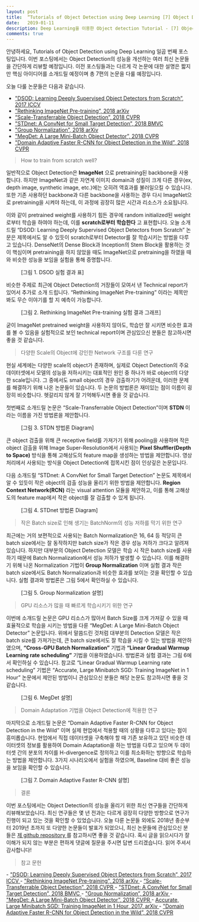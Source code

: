 ```yaml
---
layout: post
title:  “Tutorials of Object Detection using Deep Learning [7] Object Detection 최신 논문 소개 Review”
date:   2019-01-11
description: Deep Learning을 이용한 Object detection Tutorial - [7] Object Detection 최신 논문들을 간단하게 Review하였습니다.
comments: true
---
```


안녕하세요, Tutorials of Object Detection using Deep Learning 일곱 번째 포스팅입니다. 
이번 포스팅에서는 Object Detection의 성능을 개선하는 여러 최신 논문들을 간단하게 리뷰할 예정입니다. 
이전 포스팅들과는 다르게 각 논문에 대한 설명은 짧지만 핵심 아이디어를 소개드릴 예정이며 총 7편의 논문을 다룰 예정입니다. 

오늘 다룰 논문들은 다음과 같습니다.

- <a href="https://arxiv.org/pdf/1708.01241.pdf" target="_blank"> "DSOD: Learning Deeply Supervised Object Detectors from Scratch”, 2017 ICCV </a>  
- <a href="https://arxiv.org/pdf/1811.08883.pdf" target="_blank"> "Rethinking ImageNet Pre-training”, 2018 arXiv </a>  
- <a href="http://openaccess.thecvf.com/content_cvpr_2018/papers/Zhou_Scale-Transferrable_Object_Detection_CVPR_2018_paper.pdf" target="_blank"> “Scale-Transferrable Object Detection”, 2018 CVPR </a>  
- <a href="http://bmvc2018.org/contents/papers/0897.pdf" target="_blank"> "STDnet: A ConvNet for Small Target Detection”, 2018 BMVC  </a>  
- <a href="https://arxiv.org/pdf/1803.08494.pdf" target="_blank"> "Group Normalization”, 2018 arXiv </a>  
- <a href="http://openaccess.thecvf.com/content_cvpr_2018/papers/Peng_MegDet_A_Large_CVPR_2018_paper.pdf" target="_blank"> "MegDet: A Large Mini-Batch Object Detector”, 2018 CVPR </a>  
- <a href="http://openaccess.thecvf.com/content_cvpr_2018/papers/Chen_Domain_Adaptive_Faster_CVPR_2018_paper.pdf" target="_blank"> "Domain Adaptive Faster R-CNN for Object Detection in the Wild”, 2018 CVPR </a>  

<blockquote> How to train from scratch well?  </blockquote>

일반적으로 Object Detection은 **ImageNet** 으로 pretraining된 backbone을 사용합니다. 
하지만 ImageNet과 같은 자연계 이미지 domain과 성질이 크게 다른 경우(ex, depth image, synthetic image, etc.)에는 오히려 역효과를 불러일으킬 수 있습니다. 
또한 기존 사용하던 backbone과 다른 backbone을 사용하는 경우 다시 ImageNet으로 pretraining을 시켜야 하는데, 이 과정에 굉장히 많은 시간과 리소스가 소요됩니다.

이와 같이 pretrained weight를 사용하기 힘든 경우에 random initialized된 weight로부터 학습을 하여야 하는데, 이를 **scratch로부터 학습한다** 고 표현합니다. 
오늘 소개드릴 “DSOD: Learning Deeply Supervised Object Detectors from Scratch” 논문은 제목에서도 알 수 있듯이 scratch로부터 Detector를 잘 학습시키는 방법을 다루고 있습니다. 
DenseNet의 Dense Block과 Inception의 Stem Block을 활용하는 것이 핵심이며 pretraining을 하지 않았을 때도 ImageNet으로 pretraining을 하였을 때와 비슷한 성능을 보임을 실험을 통해 증명합니다.

<figure>
	<img src="{{ '/assets/img/object_detection_seventh/1.PNG' | prepend: site.baseurl }}" alt=""> 
	<figcaption> [그림 1. DSOD 실험 결과 표] </figcaption>
</figure> 

비슷한 주제로 최근에 Object Detection의 거장들이 모여서 낸 Technical report가 있어서 추가로 소개 드립니다. 
“Rethinking ImageNet Pre-training” 이라는 제목만 봐도 무슨 이야기를 할 지 예측이 가능합니다. 

<figure>
	<img src="{{ '/assets/img/object_detection_seventh/2.PNG' | prepend: site.baseurl }}" alt=""> 
	<figcaption> [그림 2. Rethinking ImageNet Pre-training 실험 결과 그래프] </figcaption>
</figure> 

굳이 ImageNet pretrained weight을 사용하지 않아도, 학습만 잘 시키면 비슷한 효과를 볼 수 있음을 실험적으로 보인 technical report이며 관심있으신 분들은 참고하시면 좋을 것 같습니다.

<blockquote> 다양한 Scale의 Object에 강인한 Network 구조를 다룬 연구 </blockquote>  

현실 세계에는 다양한 scale의 object가 존재하며, 실제로 Object Detection의 주요 데이터셋에서 모델의 성능을 저하시키는 대표적인 원인 중 하나가 바로 object의 다양한 scale입니다. 
그 중에서도 small object의 경우 검출하기가 어려운데, 이러한 문제를 해결하기 위해 나온 논문들이 있습니다. 
두 논문의 방법론은 재미있는 점이 이름이 굉장히 비슷합니다. 헷갈리지 않게 잘 기억해두시면 좋을 것 같습니다.

첫번째로 소개드릴 논문은 “Scale-Transferrable Object Detection”이며 **STDN** 이라는 이름을 가진 방법론을 제안합니다. 

<figure>
	<img src="{{ '/assets/img/object_detection_seventh/3.PNG' | prepend: site.baseurl }}" alt=""> 
	<figcaption> [그림 3. STDN 방법론 Diagram] </figcaption>
</figure> 

큰 object 검출을 위해 큰 receptive field를 가져가기 위해 pooling을 사용하며 작은 object 검출을 위해 Image Super-Resolution에서 사용되는 **Pixel Shuffler(Depth to Space)** 방식을 통해 고해상도의 feature map을 생성하는 방법을 제안합니다. 
영상 처리에서 사용되는 방식을 Object Detection에 접목시킨 점이 인상깊은 논문입니다.

다음 소개드릴 “STDnet: A ConvNet for Small Target Detection” 논문도 제목에서 알 수 있듯이 작은 object의 검출 성능을 올리기 위한 방법을 제안합니다.
**Region Context Network(RCN)** 라는 visual attention 모듈을 제안하고, 이를 통해 고해상도의 feature map에서 작은 object를 잘 검출할 수 있게 됩니다. 

<figure>
	<img src="{{ '/assets/img/object_detection_seventh/4.PNG' | prepend: site.baseurl }}" alt=""> 
	<figcaption> [그림 4. STDnet 방법론 Diagram] </figcaption>
</figure> 

<blockquote> 작은 Batch size로 인해 생기는 BatchNorm의 성능 저하를 막기 위한 연구 </blockquote>  

최근에는 거의 보편적으로 사용되는 Batch Normalization은 16, 64 등 적당히 큰 batch size에서는 잘 동작하지만 batch size가 작은 경우 성능 저하가 크다고 알려져 있습니다. 
하지만 대부분의 Object Detection 모델은 학습 시 작은 batch size를 사용하기 때문에 Batch Normalization에서 성능 저하가 발생할 수 있습니다. 
이를 해결하기 위해 나온 Normalization 기법이 **Group Normalization** 이며 실험 결과 작은 batch size에서도 Batch Normalization과 비슷한 효과를 보이는 것을 확인할 수 있습니다. 
실험 결과와 방법론은 그림 5에서 확인하실 수 있습니다. 

<figure>
	<img src="{{ '/assets/img/object_detection_seventh/5.PNG' | prepend: site.baseurl }}" alt=""> 
	<figcaption> [그림 5. Group Normalization 설명] </figcaption>
</figure> 

<blockquote> GPU 리소스가 많을 때 빠르게 학습시키기 위한 연구 </blockquote>  

이번에 소개드릴 논문은 GPU 리소스가 많아서 Batch Size를 크게 가져갈 수 있을 때 효율적으로 학습을 시키는 방법을 다룬 “MegDet: A Large Mini-Batch Object Detector” 논문입니다. 
위에서 말씀드린 것처럼 대부분의 Detection 모델은 작은 batch size를 가져가는데, 큰 batch size에서도 잘 학습을 시킬 수 있는 방법을 제안하였으며, **“Cross-GPU Batch Normalization”** 기법과 **“Linear Gradual Warmup Learning rate scheduling”** 기법을 이용하였습니다. 
방법론과 실험 결과는 그림 6에서 확인하실 수 있습니다. 
참고로 “Linear Gradual Warmup Learning rate scheduling” 기법은 “Accurate, Large Minibatch SGD: Training ImageNet in 1 Hour” 논문에서 제안된 방법이니 관심있으신 분들은 해당 논문도 참고하시면 좋을 것 같습니다. 

<figure>
	<img src="{{ '/assets/img/object_detection_seventh/6.PNG' | prepend: site.baseurl }}" alt=""> 
	<figcaption> [그림 6. MegDet 설명] </figcaption>
</figure> 

<blockquote> Domain Adaptation 기법을 Object Detection에 적용한 연구 </blockquote>  

마지막으로 소개드릴 논문은 “Domain Adaptive Faster R-CNN for Object Detection in the Wild” 이며 실제 현업에서 적용할 때의 상황을 다루고 있다는 점이 흥미롭습니다. 
현업에서 직접 데이터셋을 구축해야 할 때 기존 보유하고 있던 비슷한 데이터셋의 정보를 활용하여 Domain Adaptation을 하는 방법을 다루고 있으며 두 데이터셋 간의 분포의 차이를 H-divergence로 정의하고 이를 최소화하는 방향으로 학습하는 방법을 제안합니다. 
3가지 시나리오에서 실험을 하였으며, Baseline 대비 좋은 성능을 보임을 확인할 수 있습니다.

<figure>
	<img src="{{ '/assets/img/object_detection_seventh/7.PNG' | prepend: site.baseurl }}" alt=""> 
	<figcaption> [그림 7. Domain Adaptive Faster R-CNN 설명] </figcaption>
</figure> 

<blockquote> 결론 </blockquote>  

이번 포스팅에서는 Object Detection의 성능을 올리기 위한 최신 연구들을 간단하게 리뷰해보았습니다. 
최신 연구들은 몇 년 전과는 다르게 굉장히 다양한 방향으로 연구가 진행이 되고 있는 것을 확인할 수 있었습니다. 
오늘 다룬 논문들 외에도 2018년 중순부터 2019년 초까지 또 다양한 논문들이 발표가 되었으니, 최신 논문들에 관심있으신 분들은 
<a href="https://github.com/hoya012/deep_learning_object_detection" target="_blank"> 제 github repository </a>
를 참고하시면 좋을 것 같습니다. 
혹시 글을 읽으시다가 잘 이해가 되지 않는 부분은 편하게 댓글에 질문을 주시면 답변 드리겠습니다. 읽어 주셔서 감사합니다! 

<blockquote> 참고 문헌 </blockquote>  
- <a href="https://arxiv.org/pdf/1708.01241.pdf" target="_blank"> "DSOD: Learning Deeply Supervised Object Detectors from Scratch”, 2017 ICCV </a>  
- <a href="https://arxiv.org/pdf/1811.08883.pdf" target="_blank"> "Rethinking ImageNet Pre-training”, 2018 arXiv </a>  
- <a href="http://openaccess.thecvf.com/content_cvpr_2018/papers/Zhou_Scale-Transferrable_Object_Detection_CVPR_2018_paper.pdf" target="_blank"> “Scale-Transferrable Object Detection”, 2018 CVPR </a>  
- <a href="http://bmvc2018.org/contents/papers/0897.pdf" target="_blank"> "STDnet: A ConvNet for Small Target Detection”, 2018 BMVC  </a>  
- <a href="https://arxiv.org/pdf/1803.08494.pdf" target="_blank"> "Group Normalization”, 2018 arXiv </a>  
- <a href="http://openaccess.thecvf.com/content_cvpr_2018/papers/Peng_MegDet_A_Large_CVPR_2018_paper.pdf" target="_blank"> "MegDet: A Large Mini-Batch Object Detector”, 2018 CVPR </a>  
- <a href="https://arxiv.org/pdf/1706.02677.pdf" target="_blank"> Accurate, Large Minibatch SGD: Training ImageNet in 1 Hour, 2017, arXiv </a>  
- <a href="http://openaccess.thecvf.com/content_cvpr_2018/papers/Chen_Domain_Adaptive_Faster_CVPR_2018_paper.pdf" target="_blank"> "Domain Adaptive Faster R-CNN for Object Detection in the Wild”, 2018 CVPR </a>  
